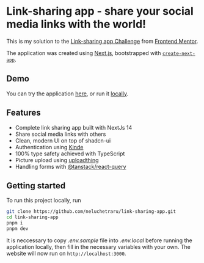 # Link-sharing app - share your social media links with the world!

This is my solution to the [Link-sharing app Challenge](https://www.frontendmentor.io/challenges/linksharing-app-Fbt7yweGsT) from [Frontend Mentor](https://www.frontendmentor.io).

The application was created using [Next.js](https://nextjs.org/), bootstrapped with [`create-next-app`](https://github.com/vercel/next.js/tree/canary/packages/create-next-app).

## Demo

You can try the application [here](https://todo.com), or run it [locally](#getting-started).

## Features

- Complete link sharing app built with NextJs 14
- Share social media links with others
- Clean, modern UI on top of shadcn-ui
- Authentication using [Kinde](https://kinde.com/)
- 100% type safety achieved with TypeScript
- Picture upload using [uploadthing](https://uploadthing.com/)
- Handling forms with [@tanstack/react-query](https://tanstack.com/query/latest/docs/framework/react/installation)

## Getting started

To run this project locally, run

```bash
git clone https://github.com/neluchetraru/link-sharing-app.git
cd link-sharing-app
pnpm i
pnpm dev
```

It is neccessary to copy *.env.sample* file into *.env.local* before running the application locally, then fill in the necessary variables with your own.
The website will now run on ```http://localhost:3000```.